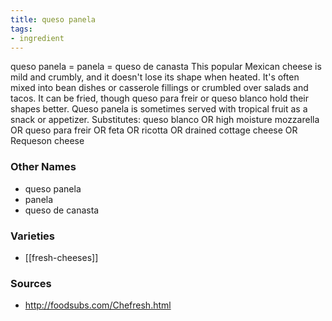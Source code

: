 ```yaml
---
title: queso panela
tags:
- ingredient
---
```

queso panela = panela = queso de canasta This popular Mexican cheese is mild and crumbly, and it doesn't lose its shape when heated. It's often mixed into bean dishes or casserole fillings or crumbled over salads and tacos. It can be fried, though queso para freir or queso blanco hold their shapes better. Queso panela is sometimes served with tropical fruit as a snack or appetizer. Substitutes: queso blanco OR high moisture mozzarella OR queso para freir OR feta OR ricotta OR drained cottage cheese OR Requeson cheese

### Other Names

* queso panela
* panela
* queso de canasta

### Varieties

* [[fresh-cheeses]]

### Sources
* http://foodsubs.com/Chefresh.html
